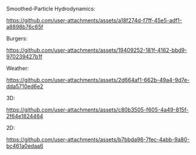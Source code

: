 Smoothed-Particle Hydrodynamics:

https://github.com/user-attachments/assets/a18f274d-f7ff-45e5-adf1-a8898b76c65f

Burgers:

https://github.com/user-attachments/assets/19409252-181f-4162-bbd9-970239427b1f

Weather:

https://github.com/user-attachments/assets/2d664af1-662b-49a4-9d7e-dda5710ed6e2

3D:

https://github.com/user-attachments/assets/c80b3505-f605-4a49-815f-2f64e1824464

2D:

https://github.com/user-attachments/assets/b7bbda96-7fec-4abb-9a80-bc461a0edaa6

